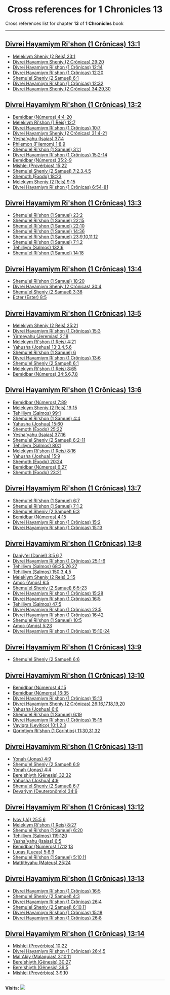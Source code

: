 <div align="center">

# Cross references for **1 Chronicles 13**
</div>

Cross references list for chapter **13** of **1 Chronicles** book

---

<h2 id="1"><a href="https://bible.ozzuu.com/pt_yah/1Ch/13#1" target="_blank">Divrei Hayamiym Ri'shon (1 Crônicas) 13:1</a></h2>

- [Melekiym Sheniy (2 Reis) 23:1](https://bible.ozzuu.com/pt_yah/2Ki/23#1)
- [Divrei Hayamiym Sheniy (2 Crônicas) 29:20](https://bible.ozzuu.com/pt_yah/2Ch/29#20)
- [Divrei Hayamiym Ri'shon (1 Crônicas) 12:14](https://bible.ozzuu.com/pt_yah/1Ch/12#14)
- [Divrei Hayamiym Ri'shon (1 Crônicas) 12:20](https://bible.ozzuu.com/pt_yah/1Ch/12#20)
- [Shemu'el Sheniy (2 Samuel) 6:1](https://bible.ozzuu.com/pt_yah/2Sm/6#1)
- [Divrei Hayamiym Ri'shon (1 Crônicas) 12:32](https://bible.ozzuu.com/pt_yah/1Ch/12#32)
- [Divrei Hayamiym Sheniy (2 Crônicas) 34:29,30](https://bible.ozzuu.com/pt_yah/2Ch/34#29)
<h2 id="2"><a href="https://bible.ozzuu.com/pt_yah/1Ch/13#2" target="_blank">Divrei Hayamiym Ri'shon (1 Crônicas) 13:2</a></h2>

- [Bemidbar (Números) 4:4-20](https://bible.ozzuu.com/pt_yah/Num/4#4)
- [Melekiym Ri'shon (1 Reis) 12:7](https://bible.ozzuu.com/pt_yah/1Ki/12#7)
- [Divrei Hayamiym Ri'shon (1 Crônicas) 10:7](https://bible.ozzuu.com/pt_yah/1Ch/10#7)
- [Divrei Hayamiym Sheniy (2 Crônicas) 31:4-21](https://bible.ozzuu.com/pt_yah/2Ch/31#4)
- [Yesha'yahu (Isaías) 37:4](https://bible.ozzuu.com/pt_yah/Isa/37#4)
- [Philemon (Filemom) 1:8,9](https://bible.ozzuu.com/pt_yah/Phm/1#8)
- [Shemu'el Ri'shon (1 Samuel) 31:1](https://bible.ozzuu.com/pt_yah/1Sm/31#1)
- [Divrei Hayamiym Ri'shon (1 Crônicas) 15:2-14](https://bible.ozzuu.com/pt_yah/1Ch/15#2)
- [Bemidbar (Números) 35:2-9](https://bible.ozzuu.com/pt_yah/Num/35#2)
- [Mishlei (Provérbios) 15:22](https://bible.ozzuu.com/pt_yah/Pro/15#22)
- [Shemu'el Sheniy (2 Samuel) 7:2,3,4,5](https://bible.ozzuu.com/pt_yah/2Sm/7#2)
- [Shemoth (Êxodo) 18:23](https://bible.ozzuu.com/pt_yah/Exo/18#23)
- [Melekiym Sheniy (2 Reis) 9:15](https://bible.ozzuu.com/pt_yah/2Ki/9#15)
- [Divrei Hayamiym Ri'shon (1 Crônicas) 6:54-81](https://bible.ozzuu.com/pt_yah/1Ch/6#54)
<h2 id="3"><a href="https://bible.ozzuu.com/pt_yah/1Ch/13#3" target="_blank">Divrei Hayamiym Ri'shon (1 Crônicas) 13:3</a></h2>

- [Shemu'el Ri'shon (1 Samuel) 23:2](https://bible.ozzuu.com/pt_yah/1Sm/23#2)
- [Shemu'el Ri'shon (1 Samuel) 22:15](https://bible.ozzuu.com/pt_yah/1Sm/22#15)
- [Shemu'el Ri'shon (1 Samuel) 22:10](https://bible.ozzuu.com/pt_yah/1Sm/22#10)
- [Shemu'el Ri'shon (1 Samuel) 14:36](https://bible.ozzuu.com/pt_yah/1Sm/14#36)
- [Shemu'el Ri'shon (1 Samuel) 23:9,10,11,12](https://bible.ozzuu.com/pt_yah/1Sm/23#9)
- [Shemu'el Ri'shon (1 Samuel) 7:1,2](https://bible.ozzuu.com/pt_yah/1Sm/7#1)
- [Tehilliym (Salmos) 132:6](https://bible.ozzuu.com/pt_yah/Psa/132#6)
- [Shemu'el Ri'shon (1 Samuel) 14:18](https://bible.ozzuu.com/pt_yah/1Sm/14#18)
<h2 id="4"><a href="https://bible.ozzuu.com/pt_yah/1Ch/13#4" target="_blank">Divrei Hayamiym Ri'shon (1 Crônicas) 13:4</a></h2>

- [Shemu'el Ri'shon (1 Samuel) 18:20](https://bible.ozzuu.com/pt_yah/1Sm/18#20)
- [Divrei Hayamiym Sheniy (2 Crônicas) 30:4](https://bible.ozzuu.com/pt_yah/2Ch/30#4)
- [Shemu'el Sheniy (2 Samuel) 3:36](https://bible.ozzuu.com/pt_yah/2Sm/3#36)
- [Ecter (Ester) 8:5](https://bible.ozzuu.com/pt_yah/Est/8#5)
<h2 id="5"><a href="https://bible.ozzuu.com/pt_yah/1Ch/13#5" target="_blank">Divrei Hayamiym Ri'shon (1 Crônicas) 13:5</a></h2>

- [Melekiym Sheniy (2 Reis) 25:21](https://bible.ozzuu.com/pt_yah/2Ki/25#21)
- [Divrei Hayamiym Ri'shon (1 Crônicas) 15:3](https://bible.ozzuu.com/pt_yah/1Ch/15#3)
- [Yirmeyahu (Jeremias) 2:18](https://bible.ozzuu.com/pt_yah/Jer/2#18)
- [Melekiym Ri'shon (1 Reis) 4:21](https://bible.ozzuu.com/pt_yah/1Ki/4#21)
- [Yahusha (Joshua) 13:3,4,5,6](https://bible.ozzuu.com/pt_yah/Jos/13#3)
- [Shemu'el Ri'shon (1 Samuel) 6](https://bible.ozzuu.com/pt_yah/1Sm/6)
- [Divrei Hayamiym Ri'shon (1 Crônicas) 13:6](https://bible.ozzuu.com/pt_yah/1Ch/13#6)
- [Shemu'el Sheniy (2 Samuel) 6:1](https://bible.ozzuu.com/pt_yah/2Sm/6#1)
- [Melekiym Ri'shon (1 Reis) 8:65](https://bible.ozzuu.com/pt_yah/1Ki/8#65)
- [Bemidbar (Números) 34:5,6,7,8](https://bible.ozzuu.com/pt_yah/Num/34#5)
<h2 id="6"><a href="https://bible.ozzuu.com/pt_yah/1Ch/13#6" target="_blank">Divrei Hayamiym Ri'shon (1 Crônicas) 13:6</a></h2>

- [Bemidbar (Números) 7:89](https://bible.ozzuu.com/pt_yah/Num/7#89)
- [Melekiym Sheniy (2 Reis) 19:15](https://bible.ozzuu.com/pt_yah/2Ki/19#15)
- [Tehilliym (Salmos) 99:1](https://bible.ozzuu.com/pt_yah/Psa/99#1)
- [Shemu'el Ri'shon (1 Samuel) 4:4](https://bible.ozzuu.com/pt_yah/1Sm/4#4)
- [Yahusha (Joshua) 15:60](https://bible.ozzuu.com/pt_yah/Jos/15#60)
- [Shemoth (Êxodo) 25:22](https://bible.ozzuu.com/pt_yah/Exo/25#22)
- [Yesha'yahu (Isaías) 37:16](https://bible.ozzuu.com/pt_yah/Isa/37#16)
- [Shemu'el Sheniy (2 Samuel) 6:2-11](https://bible.ozzuu.com/pt_yah/2Sm/6#2)
- [Tehilliym (Salmos) 80:1](https://bible.ozzuu.com/pt_yah/Psa/80#1)
- [Melekiym Ri'shon (1 Reis) 8:16](https://bible.ozzuu.com/pt_yah/1Ki/8#16)
- [Yahusha (Joshua) 15:9](https://bible.ozzuu.com/pt_yah/Jos/15#9)
- [Shemoth (Êxodo) 20:24](https://bible.ozzuu.com/pt_yah/Exo/20#24)
- [Bemidbar (Números) 6:27](https://bible.ozzuu.com/pt_yah/Num/6#27)
- [Shemoth (Êxodo) 23:21](https://bible.ozzuu.com/pt_yah/Exo/23#21)
<h2 id="7"><a href="https://bible.ozzuu.com/pt_yah/1Ch/13#7" target="_blank">Divrei Hayamiym Ri'shon (1 Crônicas) 13:7</a></h2>

- [Shemu'el Ri'shon (1 Samuel) 6:7](https://bible.ozzuu.com/pt_yah/1Sm/6#7)
- [Shemu'el Ri'shon (1 Samuel) 7:1,2](https://bible.ozzuu.com/pt_yah/1Sm/7#1)
- [Shemu'el Sheniy (2 Samuel) 6:3](https://bible.ozzuu.com/pt_yah/2Sm/6#3)
- [Bemidbar (Números) 4:15](https://bible.ozzuu.com/pt_yah/Num/4#15)
- [Divrei Hayamiym Ri'shon (1 Crônicas) 15:2](https://bible.ozzuu.com/pt_yah/1Ch/15#2)
- [Divrei Hayamiym Ri'shon (1 Crônicas) 15:13](https://bible.ozzuu.com/pt_yah/1Ch/15#13)
<h2 id="8"><a href="https://bible.ozzuu.com/pt_yah/1Ch/13#8" target="_blank">Divrei Hayamiym Ri'shon (1 Crônicas) 13:8</a></h2>

- [Daniy'el (Daniel) 3:5,6,7](https://bible.ozzuu.com/pt_yah/Dan/3#5)
- [Divrei Hayamiym Ri'shon (1 Crônicas) 25:1-6](https://bible.ozzuu.com/pt_yah/1Ch/25#1)
- [Tehilliym (Salmos) 68:25,26,27](https://bible.ozzuu.com/pt_yah/Psa/68#25)
- [Tehilliym (Salmos) 150:3,4,5](https://bible.ozzuu.com/pt_yah/Psa/150#3)
- [Melekiym Sheniy (2 Reis) 3:15](https://bible.ozzuu.com/pt_yah/2Ki/3#15)
- [Amoc (Amós) 6:5](https://bible.ozzuu.com/pt_yah/Am/6#5)
- [Shemu'el Sheniy (2 Samuel) 6:5-23](https://bible.ozzuu.com/pt_yah/2Sm/6#5)
- [Divrei Hayamiym Ri'shon (1 Crônicas) 15:28](https://bible.ozzuu.com/pt_yah/1Ch/15#28)
- [Divrei Hayamiym Ri'shon (1 Crônicas) 16:5](https://bible.ozzuu.com/pt_yah/1Ch/16#5)
- [Tehilliym (Salmos) 47:5](https://bible.ozzuu.com/pt_yah/Psa/47#5)
- [Divrei Hayamiym Ri'shon (1 Crônicas) 23:5](https://bible.ozzuu.com/pt_yah/1Ch/23#5)
- [Divrei Hayamiym Ri'shon (1 Crônicas) 16:42](https://bible.ozzuu.com/pt_yah/1Ch/16#42)
- [Shemu'el Ri'shon (1 Samuel) 10:5](https://bible.ozzuu.com/pt_yah/1Sm/10#5)
- [Amoc (Amós) 5:23](https://bible.ozzuu.com/pt_yah/Am/5#23)
- [Divrei Hayamiym Ri'shon (1 Crônicas) 15:10-24](https://bible.ozzuu.com/pt_yah/1Ch/15#10)
<h2 id="9"><a href="https://bible.ozzuu.com/pt_yah/1Ch/13#9" target="_blank">Divrei Hayamiym Ri'shon (1 Crônicas) 13:9</a></h2>

- [Shemu'el Sheniy (2 Samuel) 6:6](https://bible.ozzuu.com/pt_yah/2Sm/6#6)
<h2 id="10"><a href="https://bible.ozzuu.com/pt_yah/1Ch/13#10" target="_blank">Divrei Hayamiym Ri'shon (1 Crônicas) 13:10</a></h2>

- [Bemidbar (Números) 4:15](https://bible.ozzuu.com/pt_yah/Num/4#15)
- [Bemidbar (Números) 16:35](https://bible.ozzuu.com/pt_yah/Num/16#35)
- [Divrei Hayamiym Ri'shon (1 Crônicas) 15:13](https://bible.ozzuu.com/pt_yah/1Ch/15#13)
- [Divrei Hayamiym Sheniy (2 Crônicas) 26:16,17,18,19,20](https://bible.ozzuu.com/pt_yah/2Ch/26#16)
- [Yahusha (Joshua) 6:6](https://bible.ozzuu.com/pt_yah/Jos/6#6)
- [Shemu'el Ri'shon (1 Samuel) 6:19](https://bible.ozzuu.com/pt_yah/1Sm/6#19)
- [Divrei Hayamiym Ri'shon (1 Crônicas) 15:15](https://bible.ozzuu.com/pt_yah/1Ch/15#15)
- [Vayiqra (Levítico) 10:1,2,3](https://bible.ozzuu.com/pt_yah/Lev/10#1)
- [Qorintiym Ri'shon (1 Coríntios) 11:30,31,32](https://bible.ozzuu.com/pt_yah/1Co/11#30)
<h2 id="11"><a href="https://bible.ozzuu.com/pt_yah/1Ch/13#11" target="_blank">Divrei Hayamiym Ri'shon (1 Crônicas) 13:11</a></h2>

- [Yonah (Jonas) 4:9](https://bible.ozzuu.com/pt_yah/Jon/4#9)
- [Shemu'el Sheniy (2 Samuel) 6:9](https://bible.ozzuu.com/pt_yah/2Sm/6#9)
- [Yonah (Jonas) 4:4](https://bible.ozzuu.com/pt_yah/Jon/4#4)
- [Bere'shiyth (Gênesis) 32:32](https://bible.ozzuu.com/pt_yah/Gen/32#32)
- [Yahusha (Joshua) 4:9](https://bible.ozzuu.com/pt_yah/Jos/4#9)
- [Shemu'el Sheniy (2 Samuel) 6:7](https://bible.ozzuu.com/pt_yah/2Sm/6#7)
- [Devariym (Deuteronômio) 34:6](https://bible.ozzuu.com/pt_yah/Deu/34#6)
<h2 id="12"><a href="https://bible.ozzuu.com/pt_yah/1Ch/13#12" target="_blank">Divrei Hayamiym Ri'shon (1 Crônicas) 13:12</a></h2>

- [Iyov (Jó) 25:5,6](https://bible.ozzuu.com/pt_yah/Job/25#5)
- [Melekiym Ri'shon (1 Reis) 8:27](https://bible.ozzuu.com/pt_yah/1Ki/8#27)
- [Shemu'el Ri'shon (1 Samuel) 6:20](https://bible.ozzuu.com/pt_yah/1Sm/6#20)
- [Tehilliym (Salmos) 119:120](https://bible.ozzuu.com/pt_yah/Psa/119#120)
- [Yesha'yahu (Isaías) 6:5](https://bible.ozzuu.com/pt_yah/Isa/6#5)
- [Bemidbar (Números) 17:12,13](https://bible.ozzuu.com/pt_yah/Num/17#12)
- [Luqas (Lucas) 5:8,9](https://bible.ozzuu.com/pt_yah/Luk/5#8)
- [Shemu'el Ri'shon (1 Samuel) 5:10,11](https://bible.ozzuu.com/pt_yah/1Sm/5#10)
- [Mattithyahu (Mateus) 25:24](https://bible.ozzuu.com/pt_yah/Mat/25#24)
<h2 id="13"><a href="https://bible.ozzuu.com/pt_yah/1Ch/13#13" target="_blank">Divrei Hayamiym Ri'shon (1 Crônicas) 13:13</a></h2>

- [Divrei Hayamiym Ri'shon (1 Crônicas) 16:5](https://bible.ozzuu.com/pt_yah/1Ch/16#5)
- [Shemu'el Sheniy (2 Samuel) 4:3](https://bible.ozzuu.com/pt_yah/2Sm/4#3)
- [Divrei Hayamiym Ri'shon (1 Crônicas) 26:4](https://bible.ozzuu.com/pt_yah/1Ch/26#4)
- [Shemu'el Sheniy (2 Samuel) 6:10,11](https://bible.ozzuu.com/pt_yah/2Sm/6#10)
- [Divrei Hayamiym Ri'shon (1 Crônicas) 15:18](https://bible.ozzuu.com/pt_yah/1Ch/15#18)
- [Divrei Hayamiym Ri'shon (1 Crônicas) 26:8](https://bible.ozzuu.com/pt_yah/1Ch/26#8)
<h2 id="14"><a href="https://bible.ozzuu.com/pt_yah/1Ch/13#14" target="_blank">Divrei Hayamiym Ri'shon (1 Crônicas) 13:14</a></h2>

- [Mishlei (Provérbios) 10:22](https://bible.ozzuu.com/pt_yah/Pro/10#22)
- [Divrei Hayamiym Ri'shon (1 Crônicas) 26:4,5](https://bible.ozzuu.com/pt_yah/1Ch/26#4)
- [Mal`Akiy (Malaquias) 3:10,11](https://bible.ozzuu.com/pt_yah/Mal/3#10)
- [Bere'shiyth (Gênesis) 30:27](https://bible.ozzuu.com/pt_yah/Gen/30#27)
- [Bere'shiyth (Gênesis) 39:5](https://bible.ozzuu.com/pt_yah/Gen/39#5)
- [Mishlei (Provérbios) 3:9,10](https://bible.ozzuu.com/pt_yah/Pro/3#9)


---

**Visits:**
![](https://profile-counter.glitch.me/visitCounter_crossrefs46/count.svg)
